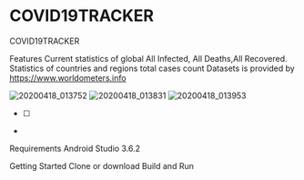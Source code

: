 # COVID19TRACKER 
COVID19TRACKER

Features Current statistics of global All Infected, All Deaths,All Recovered. Statistics
of countries and regions total cases count Datasets is provided by https://www.worldometers.info
<span style="font-size:80px;">

![20200418_013752](https://user-images.githubusercontent.com/54172252/79610581-6e6b2280-8116-11ea-8828-47862e90bf30.jpg)
![20200418_013831](https://user-images.githubusercontent.com/54172252/79610586-70cd7c80-8116-11ea-8c10-e78bab659113.jpg)
![20200418_013953](https://user-images.githubusercontent.com/54172252/79610589-71fea980-8116-11ea-928e-f5a359548bf7.jpg)

- [ ] 

- 
</span>
Requirements Android Studio 3.6.2

Getting Started Clone or download Build and Run
